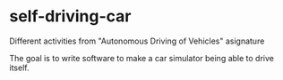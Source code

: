 # self-driving-car
Different activities from "Autonomous Driving of Vehicles" asignature

The goal is to write software to make a car simulator being able to drive itself.
